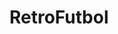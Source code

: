 # RetroFutbol
<!-- 
 La idea del proyecto es una tienda online de camisetas.
 Podes ingresar con un usuario que puede tener un perfil 1
 que es administrador y un usuario perfil 2 que es comprador
 y ambos van a tener sus respectivas funciones.
-->
